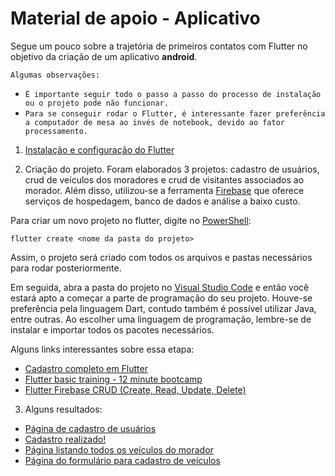 # Material de apoio - Aplicativo

Segue um pouco sobre a trajetória de primeiros contatos com Flutter no objetivo da criação de um aplicativo **android**.

`Algumas observações:`
* `É importante seguir todo o passo a passo do processo de instalação ou o projeto pode não funcionar.`
* `Para se conseguir rodar o Flutter, é interessante fazer preferência a computador de mesa ao invés de notebook, devido ao fator processamento.`

1. [Instalação e configuração do Flutter](https://github.com/Projeto-Frutas-Vegetais-Programa-K/prototipo-flutter)

2. Criação do projeto. Foram elaborados 3 projetos: cadastro de usuários, crud de veículos dos moradores e crud de visitantes associados ao morador.
Além disso, utilizou-se a ferramenta [Firebase](https://firebase.google.com/?hl=pt) que oferece serviços de hospedagem, banco de dados e análise a baixo custo.

Para criar um novo projeto no flutter, digite no [PowerShell](https://learn.microsoft.com/pt-br/powershell/scripting/overview?view=powershell-7.3):

```
flutter create <nome da pasta do projeto>
```

Assim, o projeto será criado com todos os arquivos e pastas necessários para rodar posteriormente.

Em seguida, abra a pasta do projeto no [Visual Studio Code](https://code.visualstudio.com/) e então você estará apto a começar a parte de programação do seu projeto. Houve-se preferência pela linguagem Dart, contudo também é possível utilizar Java, entre outras. Ao escolher uma linguagem de programação, lembre-se de instalar e importar todos os pacotes necessários.

Alguns links interessantes sobre essa etapa:
* [Cadastro completo em Flutter](https://www.youtube.com/watch?v=ViahqKZzZ7Y&pp=ygUEY3J1ZA%3D%3D)
* [Flutter basic training - 12 minute bootcamp](https://www.youtube.com/watch?v=1xipg02Wu8s)
* [Flutter Firebase CRUD (Create, Read, Update, Delete)](https://www.youtube.com/watch?v=ErP_xomHKTw&pp=ygUUZmx1dHRlciBmaXJlYmFzIGNydWQ%3D)

3. Alguns resultados:
* [Página de cadastro de usuários](https://github.com/Emanuelle-p/object_detection/blob/main/aplicativo_cadastro_usuario.jpg)
* [Cadastro realizado!](https://github.com/Emanuelle-p/object_detection/blob/main/aplicativo_cadastro_realizado.jpg)
* [Página listando todos os veículos do morador](https://github.com/Emanuelle-p/object_detection/blob/main/aplicativo_meus_veiculos.jpg)
* [Página do formulário para cadastro de veículos](https://github.com/Emanuelle-p/object_detection/blob/main/aplicativo_formulario_veiculo.jpg)
